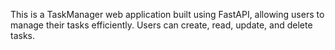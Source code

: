 This is a TaskManager web application built using FastAPI, allowing users to manage their tasks efficiently. Users can create, read, update, and delete tasks.
